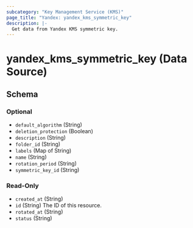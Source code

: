 ```yaml
---
subcategory: "Key Management Service (KMS)"
page_title: "Yandex: yandex_kms_symmetric_key"
description: |-
  Get data from Yandex KMS symmetric key.
---
```


# yandex_kms_symmetric_key (Data Source)

<!-- schema generated by tfplugindocs -->
## Schema

### Optional

- `default_algorithm` (String)
- `deletion_protection` (Boolean)
- `description` (String)
- `folder_id` (String)
- `labels` (Map of String)
- `name` (String)
- `rotation_period` (String)
- `symmetric_key_id` (String)

### Read-Only

- `created_at` (String)
- `id` (String) The ID of this resource.
- `rotated_at` (String)
- `status` (String)
